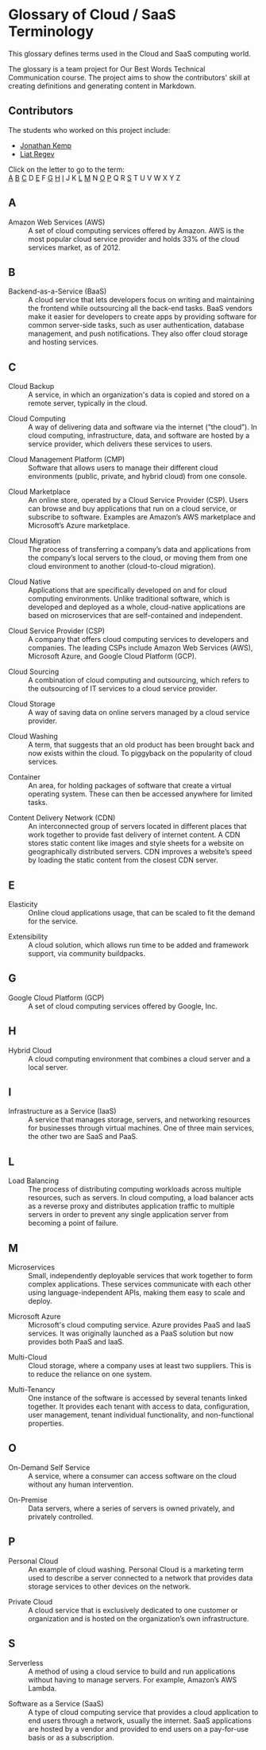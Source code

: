 # Glossary of Cloud / SaaS Terminology
This glossary defines terms used in the Cloud and SaaS computing world. 

The glossary is a team project for Our Best Words Technical Communication course. The project aims to show the contributors' skill at creating definitions and generating content in Markdown.

## Contributors

The students who worked on this project include:

* [Jonathan Kemp]( https://github.com/jonathan-t-kemp)
* [Liat Regev]( https://github.com/liat-regev)

Click on the letter to go to the term:  
[A](#a) [B](#b) [C](#c) D [E](#e) F [G](#g) [H](#h) [I](#i) J K [L](#l) [M](#m) N [O](#o) [P](#p) Q R [S](#s) T U V W X Y Z


## A

<dl>
   <dt>Amazon Web Services (AWS)</dt>
   <dd>	A set of cloud computing services offered by Amazon. AWS is the most popular cloud service provider and holds 33% of the cloud services market, as of 2012.
	</dd>

## B 

<dl>
  <dt>Backend-as-a-Service (BaaS)</dt>
  <dd>A cloud service that lets developers focus on writing and maintaining the frontend while outsourcing all the back-end tasks. BaaS vendors make it easier for developers to create apps by providing software for common server-side tasks, such as user authentication, database management, and push notifications. They also offer cloud storage and hosting services.
</dd>
</dl>

## C

<dl>
<dt>Cloud Backup</dt>
  <dd>A service, in which an organization's data is copied and stored on a remote server, typically in the cloud.</dd>
</dl>
	
<dl>
   <dt>Cloud Computing</dt>
   <dd>	A way of delivering data and software via the internet (“the cloud”). In cloud computing, infrastructure, data, and software are hosted by a service provider, which delivers these services to users.
	</dd>
</dl>

<dl>
  <dt>Cloud Management Platform (CMP)</dt>
  <dd>Software that allows users to manage their different cloud environments (public, private, and hybrid cloud) from one console.</dd>
</dl>

<dl>
  <dt>Cloud Marketplace</dt>
  <dd>An online store, operated by a Cloud Service Provider (CSP). Users can browse and buy applications that run on a cloud service, or subscribe to software. Examples are Amazon’s AWS marketplace and Microsoft’s Azure marketplace.</dd>
</dl>
	
<dl>
  <dt>Cloud Migration</dt>
  <dd>The process of transferring a company’s data and applications from the company’s local servers to the cloud, or moving them from one cloud environment to another (cloud-to-cloud migration).</dd>
</dl>

<dl>
  <dt>Cloud Native</dt>
  <dd>Applications that are specifically developed on and for cloud computing environments. Unlike traditional software, which is developed and deployed as a whole, cloud-native applications are based on microservices that are self-contained and independent.</dd>
</dl>

<dl>
  <dt>Cloud Service Provider (CSP)</dt>
  <dd>A company that offers cloud computing services to developers and companies. The leading CSPs include Amazon Web Services (AWS), Microsoft Azure, and Google Cloud Platform (GCP).</dd>
</dl>

<dl>
  <dt>Cloud Sourcing</dt>
  <dd>A combination of cloud computing and outsourcing, which refers to the outsourcing of IT services to a cloud service provider.</dd>
</dl>

<dl>
  <dt>Cloud Storage</dt>
  <dd>A way of saving data on online servers managed by a cloud service provider.</dd>
</dl>

<dl>
  <dt>Cloud Washing</dt>
  <dd>A term, that suggests that an old product has been brought back and now exists within the cloud. To piggyback on the popularity of cloud services.</dd>
</dl>
	
<dl>
  <dt>Container</dt>
  <dd>An area, for holding packages of software that create a virtual operating system. These can then be accessed anywhere for limited tasks.</dd>
</dl>

<dl>
  <dt>Content Delivery Network (CDN)</dt>
  <dd>An interconnected group of servers located in different places that work together to provide fast delivery of internet content. A CDN stores static content like images and style sheets for a website on geographically distributed servers. CDN improves a website’s speed by loading the static content from the closest CDN server.
</dd>
</dl>

## E

<dl>
  <dt>Elasticity</dt>
  <dd>Online cloud applications usage, that can be scaled to fit the demand for the service.</dd>
</dl>
<dl>
  <dt>Extensibility</dt>
  <dd>A cloud solution, which allows run time to be added and framework support, via community buildpacks.</dd>
</dl>

## G

<dl>
  <dt>Google Cloud Platform (GCP)</dt>
  <dd>A set of cloud computing services offered by Google, Inc.</dd>
</dl>

## H
<dl>
  <dt>Hybrid Cloud</dt>
  <dd>A cloud computing environment that combines a cloud server and a local server.</dd>
</dl>
	
## I

<dl>
  <dt>Infrastructure as a Service (IaaS)</dt>
  <dd>A service that manages storage, servers, and networking resources for businesses through virtual machines. One of three main services, the other two are SaaS and PaaS.</dd>
</dl>

## L
<dl>
  <dt>Load Balancing </dt>
  <dd>The process of distributing computing workloads across multiple resources, such as servers. In cloud computing, a load balancer acts as a reverse proxy and distributes application traffic to multiple servers in order to prevent any single application server from becoming a point of failure.</dd>

## M

<dl>
  <dt>Microservices</dt>
  <dd>Small, independently deployable services that work together to form complex applications. These services communicate with each other using language-independent APIs, making them easy to scale and deploy.</dd>

</dl>

<dl>
  <dt>Microsoft Azure</dt>
  <dd>Microsoft's cloud computing service. Azure provides PaaS and IaaS services. It was originally launched as a PaaS solution but now provides both PaaS and IaaS.</dd>
</dl>

<dl>
<dt>Multi-Cloud</dt>
  <dd>Cloud storage, where a company uses at least two suppliers. This is to reduce the reliance on one system.</dd>
</dl>

<dl>
  <dt>Multi-Tenancy</dt>
  <dd>One instance of the software is accessed by several tenants linked together. It provides each tenant with access to data, configuration, user management, tenant individual functionality, and non-functional properties.</dd>
</dl>

## O

<dl>
  <dt>On-Demand Self Service</dt>
  <dd>A service, where a consumer can access software on the cloud without any human intervention.</dd>
</dl>
<dl>
  <dt>On-Premise</dt>
  <dd>Data servers, where a series of servers is owned privately, and privately controlled.</dd>
</dl>

## P

<dl>
  <dt>Personal Cloud</dt>
  <dd>An example of cloud washing. Personal Cloud is a marketing term used to describe a server connected to a network that provides data storage services to other devices on the network.</dd>
</dl>

<dl>
  <dt>Private Cloud</dt>
  <dd>A cloud service that is exclusively dedicated to one customer or organization and is hosted on the organization’s own infrastructure.</dd>
</dl>

## S

<dl>
  <dt>Serverless</dt>
  <dd>A method of using a cloud service to build and run applications without having to manage servers. For example, Amazon’s AWS Lambda.</dd>
</dl>

<dl>
  <dt>Software as a Service (SaaS)</dt>
  <dd>A type of cloud computing service that provides a cloud application to end users through a network, usually the internet. SaaS applications are hosted by a vendor and provided to end users on a pay-for-use basis or as a subscription.</dd>

